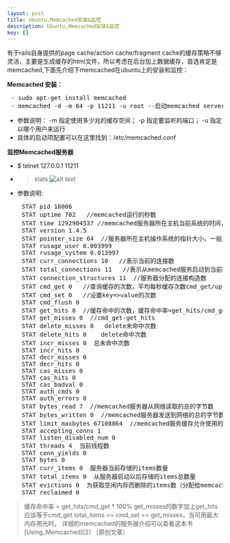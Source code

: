 ```yaml
---
layout: post
title: Ubuntu,Memcached安装&监控
description: Ubuntu,Memcached安装&监控
key: []
---
```

有于rails自身提供的page cache/action cache/fragment cache的缓存策略不够灵活，主要是生成缓存的html文件，所以考虑在后台加上数据缓存，首选肯定是memcached,下面先介绍下memcached在ubuntu上的安装和监控：

**Memcached 安装：**
<pre>
 - sudo apt-get install memcached
 - memcached -d -m 64 -p 11211 -u root --启动memcached server
</pre>
 - 参数说明：
    -m 指定使用多少兆的缓存空间；
    -p 指定要监听的端口；
    -u 指定以哪个用户来运行 
 - 具体的启动项配置可以在这里找到：/etc/memcached.conf

**监控Memcached服务器**
 - $ telnet 127.0.0.1 11211
 - > stats
![alt text][1]
 - 参数说明:
<pre>
    STAT pid 18006
    STAT uptime 702   //memcached运行的秒数
    STAT time 1292904537 //memcached服务器所在主机当前系统的时间，单位是秒。
    STAT version 1.4.5
    STAT pointer_size 64  //服务器所在主机操作系统的指针大小，一般为32或64
    STAT rusage_user 0.003999
    STAT rusage_system 0.013997
    STAT curr_connections 10   //表示当前的连接数
    STAT total_connections 11   //表示从memcached服务启动到当前时间，系统打开过的连接的总数。
    STAT connection_structures 11  //服务器分配的连接构造数
    STAT cmd_get 0   //查询缓存的次数，平均每秒缓存次数cmd_get/uptime
    STAT cmd_set 0   //设置key=>value的次数
    STAT cmd_flush 0
    STAT get_hits 0  //缓存命中的次数，缓存命中率=get_hits/cmd_get*100%
    STAT get_misses 0  //cmd_get-get_hits
    STAT delete_misses 0   delete未命中次数
    STAT delete_hits 0    delete命中次数
    STAT incr_misses 0  总未命中次数
    STAT incr_hits 0
    STAT decr_misses 0
    STAT decr_hits 0
    STAT cas_misses 0
    STAT cas_hits 0
    STAT cas_badval 0
    STAT auth_cmds 0
    STAT auth_errors 0
    STAT bytes_read 7  //memcached服务器从网络读取的总的字节数
    STAT bytes_written 0  //memcached服务器发送到网络的总的字节数。
    STAT limit_maxbytes 67108864  //memcached服务缓存允许使用的最大字节数  分配给  memcache的内存大小（字节）
    STAT accepting_conns 1
    STAT listen_disabled_num 0
    STAT threads 4  当前线程数
    STAT conn_yields 0
    STAT bytes 0
    STAT curr_items 0  服务器当前存储的items数量
    STAT total_items 0  从服务器启动以后存储的items总数量
    STAT evictions 0  为获取空闲内存而删除的items数（分配给memcache的空间用满后需要删除旧的items来得到空间分配给新的items）
    STAT reclaimed 0
</pre>
> 缓存命中率 = get_hits/cmd_get * 100%
> get_misses的数字加上get_hits应该等于cmd_get
> total_items == cmd_set == get_misses，当可用最大内存用光时。
> 详细的memcached的服务器介绍可以查看这本书[Using_Memcached][2]
（原创文章）

  [1]: http://cms.everyday-cn.com/system/pictures/929/large_memcached_stats.png?1319684668 "memcached_stat"

